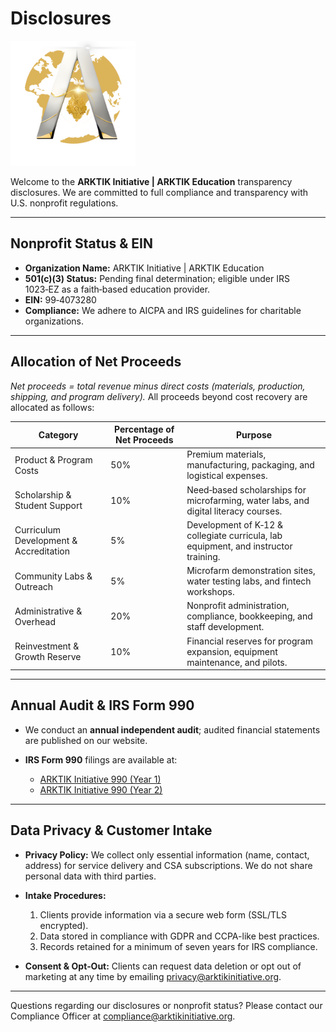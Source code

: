 # Disclosures
<img src="../assets/ARKTIK%20Logo.png" alt="ARKTIK Logo" width="200">

Welcome to the **ARKTIK Initiative | ARKTIK Education** transparency disclosures. We are committed to full compliance and transparency with U.S. nonprofit regulations.

---

## Nonprofit Status & EIN

* **Organization Name:** ARKTIK Initiative | ARKTIK Education
* **501(c)(3) Status:** Pending final determination; eligible under IRS 1023‑EZ as a faith‑based education provider.
* **EIN:** 99‑4073280
* **Compliance:** We adhere to AICPA and IRS guidelines for charitable organizations.

---

## Allocation of Net Proceeds

*Net proceeds = total revenue minus direct costs (materials, production, shipping, and program delivery).* All proceeds beyond cost recovery are allocated as follows:

| Category                               | Percentage of Net Proceeds | Purpose                                                                             |
| -------------------------------------- | -------------------------- | ----------------------------------------------------------------------------------- |
| Product & Program Costs                | 50%                        | Premium materials, manufacturing, packaging, and logistical expenses.               |
| Scholarship & Student Support          | 10%                        | Need‑based scholarships for microfarming, water labs, and digital literacy courses. |
| Curriculum Development & Accreditation | 5%                         | Development of K‑12 & collegiate curricula, lab equipment, and instructor training. |
| Community Labs & Outreach              | 5%                         | Microfarm demonstration sites, water testing labs, and fintech workshops.           |
| Administrative & Overhead              | 20%                        | Nonprofit administration, compliance, bookkeeping, and staff development.           |
| Reinvestment & Growth Reserve          | 10%                        | Financial reserves for program expansion, equipment maintenance, and pilots.        |

---

## Annual Audit & IRS Form 990

* We conduct an **annual independent audit**; audited financial statements are published on our website.
* **IRS Form 990** filings are available at:

  * [ARKTIK Initiative 990 (Year 1)](https://arktikinitiative.org/disclosures/990-Year1.pdf)
  * [ARKTIK Initiative 990 (Year 2)](https://arktikinitiative.org/disclosures/990-Year2.pdf)

---

## Data Privacy & Customer Intake

* **Privacy Policy:** We collect only essential information (name, contact, address) for service delivery and CSA subscriptions. We do not share personal data with third parties.
* **Intake Procedures:**

  1. Clients provide information via a secure web form (SSL/TLS encrypted).
  2. Data stored in compliance with GDPR and CCPA-like best practices.
  3. Records retained for a minimum of seven years for IRS compliance.
* **Consent & Opt‑Out:** Clients can request data deletion or opt out of marketing at any time by emailing [privacy@arktikinitiative.org](mailto:privacy@arktikinitiative.org).

---

Questions regarding our disclosures or nonprofit status? Please contact our Compliance Officer at [compliance@arktikinitiative.org](mailto:compliance@arktikinitiative.org).
